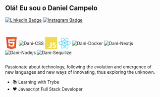 ## Olá! Eu sou o Daniel Campelo

[![Linkedin Badge](https://img.shields.io/badge/-LinkedIn-blue?style=flat-square&logo=Linkedin&logoColor=white&link=https://www.linkedin.com/in/danielcampl/)](https://www.linkedin.com/in/danielcampl/)
[![Instagram Badge](https://img.shields.io/badge/-Instagram-blue?style=flat-square&logo=Instagram&logoColor=white&link=https://www.instagram.com/danielcampl/)](https://www.instagram.com/danielcampl/)

##
  <div style="display: inline_block"><br>
  <img align="center" alt="Dani-HTML" height="40" width="40" src="https://raw.githubusercontent.com/devicons/devicon/master/icons/html5/html5-original.svg">
  <img align="center" alt="Dani-CSS" height="40" width="40" src="https://cdn.jsdelivr.net/gh/devicons/devicon/icons/css3/css3-original.svg" />
  <img align="center" alt="Dani-Js" height="40" width="40" src="https://raw.githubusercontent.com/devicons/devicon/master/icons/javascript/javascript-plain.svg">
  <img align="center" alt="Dani-React" height="40" width="40" src="https://raw.githubusercontent.com/devicons/devicon/master/icons/react/react-original.svg">
  <img align="center" alt="Dani-Docker" height="40" width="40" src="https://cdn.jsdelivr.net/gh/devicons/devicon/icons/docker/docker-original.svg" />
  <img align="center" alt="Dani-Nextjs" height="40" width="40" src="https://cdn.jsdelivr.net/gh/devicons/devicon/icons/nextjs/nextjs-original-wordmark.svg" />
  <img align="center" alt="Dani-Nodejs" height="40" width="40" src="https://cdn.jsdelivr.net/gh/devicons/devicon/icons/nodejs/nodejs-original.svg" />
  <img align="center" alt="Dani-Sequilize" height="40" width="40" src="https://cdn.jsdelivr.net/gh/devicons/devicon/icons/sequelize/sequelize-original.svg" />
</div>
  
 ##
  
<div>
  Passionate about technology, following the evolution and emergence of new languages ​​and new ways of innovating, thus exploring the unknown.
  
  -  📚 Learning with Trybe
  -  ❤️ Javascript Full Stack Developer
</div>
  
